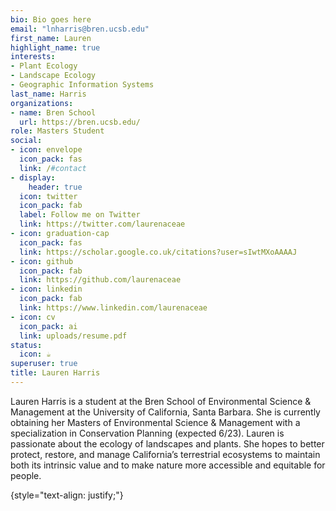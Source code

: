 ```yaml
---
bio: Bio goes here
email: "lnharris@bren.ucsb.edu"
first_name: Lauren
highlight_name: true
interests:
- Plant Ecology
- Landscape Ecology
- Geographic Information Systems
last_name: Harris
organizations:
- name: Bren School
  url: https://bren.ucsb.edu/
role: Masters Student
social:
- icon: envelope
  icon_pack: fas
  link: /#contact
- display:
    header: true
  icon: twitter
  icon_pack: fab
  label: Follow me on Twitter
  link: https://twitter.com/laurenaceae
- icon: graduation-cap
  icon_pack: fas
  link: https://scholar.google.co.uk/citations?user=sIwtMXoAAAAJ
- icon: github
  icon_pack: fab
  link: https://github.com/laurenaceae
- icon: linkedin
  icon_pack: fab
  link: https://www.linkedin.com/laurenaceae
- icon: cv
  icon_pack: ai
  link: uploads/resume.pdf
status:
  icon: ☕️
superuser: true
title: Lauren Harris
---
```


Lauren Harris is a student at the Bren School of Environmental Science & Management at the University of California, Santa Barbara. She is currently obtaining her Masters of Environmental Science & Management with a specialization in Conservation Planning (expected 6/23). Lauren is passionate about the ecology of landscapes and plants. She hopes to better protect, restore, and manage California’s terrestrial ecosystems to maintain both its intrinsic value and to make nature more accessible and equitable for people. 
    
{style="text-align: justify;"}
